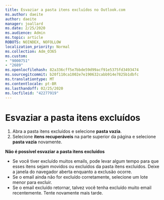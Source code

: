 ```yaml
---
title: Esvaziar a pasta itens excluídos no Outlook.com
ms.author: daeite
author: daeite
manager: joallard
ms.date: 2/25/2020
ms.audience: Admin
ms.topic: article
ROBOTS: NOINDEX, NOFOLLOW
localization_priority: Normal
ms.collection: Adm_O365
ms.custom:
- "9000751"
- "2689"
ms.openlocfilehash: 82a336cff5e7bbde59d99acf91e5375fd3493474
ms.sourcegitcommit: b20f110ca1002e7e190632cabb914e7825b1dbfc
ms.translationtype: MT
ms.contentlocale: pt-BR
ms.lasthandoff: 02/25/2020
ms.locfileid: "42277919"
---
```

# <a name="empty-the-deleted-items-folder"></a>Esvaziar a pasta itens excluídos

1. Abra a pasta itens excluídos e selecione **pasta vazia**.
2. Selecione **itens recuperáveis** na parte superior da página e selecione **pasta vazia** novamente.

**Não é possível esvaziar a pasta itens excluídos**

- Se você tiver excluído muitos emails, pode levar algum tempo para que esses itens sejam movidos ou excluídos da pasta itens excluídos. Deixe a janela do navegador aberta enquanto a exclusão ocorre.
- Se o email ainda não for excluído corretamente, selecione um lote menor para excluir.
- Se o email excluído retornar, talvez você tenha excluído muito email recentemente. Tente novamente mais tarde.